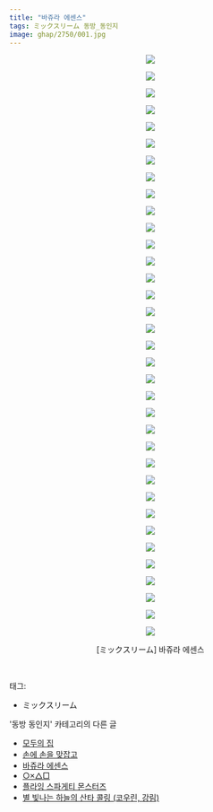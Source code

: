 ```yaml
---
title: "바쥬라 에센스"
tags: ミックスリーム 동방_동인지
image: ghap/2750/001.jpg
---
```

<div class="article">
<p style="text-align: center; clear: none; float: none;"><img src="{{ site.nasurl }}/ghap/2750/001.jpg"/></p>
<p style="text-align: center; clear: none; float: none;"><img src="{{ site.nasurl }}/ghap/2750/002.jpg"/></p>
<p style="text-align: center; clear: none; float: none;"><img src="{{ site.nasurl }}/ghap/2750/003.jpg"/></p>
<p style="text-align: center; clear: none; float: none;"><img src="{{ site.nasurl }}/ghap/2750/004.jpg"/></p>
<p style="text-align: center; clear: none; float: none;"><img src="{{ site.nasurl }}/ghap/2750/005.jpg"/></p>
<p style="text-align: center; clear: none; float: none;"><img src="{{ site.nasurl }}/ghap/2750/006.jpg"/></p>
<p style="text-align: center; clear: none; float: none;"><img src="{{ site.nasurl }}/ghap/2750/007.jpg"/></p>
<p style="text-align: center; clear: none; float: none;"><img src="{{ site.nasurl }}/ghap/2750/008.jpg"/></p>
<p style="text-align: center; clear: none; float: none;"><img src="{{ site.nasurl }}/ghap/2750/009.jpg"/></p>
<p style="text-align: center; clear: none; float: none;"><img src="{{ site.nasurl }}/ghap/2750/010.jpg"/></p>
<p style="text-align: center; clear: none; float: none;"><img src="{{ site.nasurl }}/ghap/2750/011.jpg"/></p>
<p style="text-align: center; clear: none; float: none;"><img src="{{ site.nasurl }}/ghap/2750/012.jpg"/></p>
<p style="text-align: center; clear: none; float: none;"><img src="{{ site.nasurl }}/ghap/2750/013.jpg"/></p>
<p style="text-align: center; clear: none; float: none;"><img src="{{ site.nasurl }}/ghap/2750/014.jpg"/></p>
<p style="text-align: center; clear: none; float: none;"><img src="{{ site.nasurl }}/ghap/2750/015.jpg"/></p>
<p style="text-align: center; clear: none; float: none;"><img src="{{ site.nasurl }}/ghap/2750/016.jpg"/></p>
<p style="text-align: center; clear: none; float: none;"><img src="{{ site.nasurl }}/ghap/2750/017.jpg"/></p>
<p style="text-align: center; clear: none; float: none;"><img src="{{ site.nasurl }}/ghap/2750/018.jpg"/></p>
<p style="text-align: center; clear: none; float: none;"><img src="{{ site.nasurl }}/ghap/2750/019.jpg"/></p>
<p style="text-align: center; clear: none; float: none;"><img src="{{ site.nasurl }}/ghap/2750/020.jpg"/></p>
<p style="text-align: center; clear: none; float: none;"><img src="{{ site.nasurl }}/ghap/2750/021.jpg"/></p>
<p style="text-align: center; clear: none; float: none;"><img src="{{ site.nasurl }}/ghap/2750/022.jpg"/></p>
<p style="text-align: center; clear: none; float: none;"><img src="{{ site.nasurl }}/ghap/2750/023.jpg"/></p>
<p style="text-align: center; clear: none; float: none;"><img src="{{ site.nasurl }}/ghap/2750/024.jpg"/></p>
<p style="text-align: center; clear: none; float: none;"><img src="{{ site.nasurl }}/ghap/2750/025.jpg"/></p>
<p style="text-align: center; clear: none; float: none;"><img src="{{ site.nasurl }}/ghap/2750/026.jpg"/></p>
<p style="text-align: center; clear: none; float: none;"><img src="{{ site.nasurl }}/ghap/2750/027.jpg"/></p>
<p style="text-align: center; clear: none; float: none;"><img src="{{ site.nasurl }}/ghap/2750/028.jpg"/></p>
<p style="text-align: center; clear: none; float: none;"><img src="{{ site.nasurl }}/ghap/2750/029.jpg"/></p>
<p style="text-align: center; clear: none; float: none;"><img src="{{ site.nasurl }}/ghap/2750/030.jpg"/></p>
<p style="text-align: center; clear: none; float: none;"><img src="{{ site.nasurl }}/ghap/2750/031.jpg"/></p>
<p style="text-align: center; clear: none; float: none;"><img src="{{ site.nasurl }}/ghap/2750/032.jpg"/></p>
<p style="text-align: center; clear: none; float: none;"><img src="{{ site.nasurl }}/ghap/2750/033.jpg"/></p>
<p style="text-align: center; clear: none; float: none;"><img src="{{ site.nasurl }}/ghap/2750/034.jpg"/></p>
<p style="text-align: center; clear: none; float: none;"><img src="{{ site.nasurl }}/ghap/2750/035.jpg"/></p>
<p style="text-align: center; clear: none; float: none;">[ミックスリーム] 바쥬라 에센스</p>
<p><br/></p>
</div><div class="tagTrail">
<p>태그: </p>
<ul>
<li>ミックスリーム</li>
</ul>
</div><div class="another">
<p>'동방 동인지' 카테고리의 다른 글</p>
<ul>
<li><a href="/2016-11-26-ghap_2752">모두의 집</a></li>
<li><a href="/2016-11-26-ghap_2751">손에 손을 맞잡고</a></li>
<li><a href="/2016-11-26-ghap_2750">바쥬라 에센스</a></li>
<li><a href="/2016-11-26-ghap_2749">○×△□</a></li>
<li><a href="/2016-11-26-ghap_2748">플라잉 스파게티 몬스터즈</a></li>
<li><a href="/2016-11-26-ghap_2747">별 빛나는 하늘의 산타 콜링 (코우린, 강림)</a></li>
</ul>
</div><div class="cb_module cb_fluid">
<div class="cb_wrt cb_profile">
</div><!-- commentList close -->
</div>